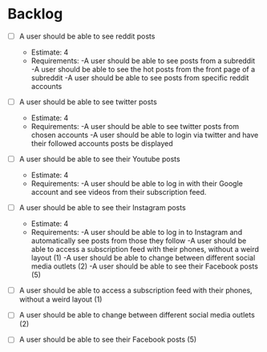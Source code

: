 # Backlog

- [ ] A user should be able to see reddit posts
  - Estimate: 4
  - Requirements:
      -A user should be able to see posts from a subreddit
      -A user should be able to see the hot posts from the front page of a subreddit
      -A user should be able to see posts from specific reddit accounts
- [ ] A user should be able to see twitter posts
   - Estimate: 4 
   - Requirements:
      -A user should be able to see twitter posts from chosen accounts
      -A user should be able to login via twitter and have their followed accounts posts be displayed
- [ ] A user should be able to see their Youtube posts
  - Estimate: 4
  - Requirements: 
      -A user should be able to log in with their Google account and see videos from their subscription feed.
- [ ] A user should be able to see their Instagram posts
  - Estimate: 4
  - Requirements:
  -A user should be able to log in to Instagram and automatically see posts from those they follow
  -A user should be able to access a subscription feed with their phones, without a weird layout (1)
  -A user should be able to change between different social media outlets (2)
  -A user should be able to see their Facebook posts (5) 
- [ ] A user should be able to access a subscription feed with their phones, without a weird layout (1)
- [ ] A user should be able to change between different social media outlets (2)
- [ ] A user should be able to see their Facebook posts (5)


